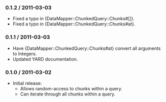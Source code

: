 ### 0.1.2 / 2011-03-03

* Fixed a typo in {DataMapper::ChunkedQuery::Chunks#[]}.
* Fixed a typo in {DataMapper::ChunkedQuery::Chunks#at}.

### 0.1.1 / 2011-03-03

* Have {DataMapper::ChunkedQuery::Chunks#at} convert all arguments to Integers.
* Updated YARD documentation.

### 0.1.0 / 2011-03-02

* Initial release:
  * Allows random-access to chunks within a query.
  * Can iterate through all chunks within a query.

